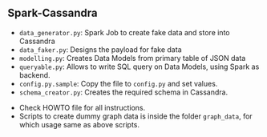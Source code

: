 ## Spark-Cassandra

* `data_generator.py`: Spark Job to create fake data and store into Cassandra
* `data_faker.py`: Designs the payload for fake data
* `modelling.py`: Creates Data Models from primary table of JSON data
* `queryable.py`: Allows to write SQL query on Data Models, using Spark as backend.
* `config.py.sample`: Copy the file to `config.py` and set values.
* `schema_creator.py`: Creates the required schema in Cassandra.

- Check HOWTO file for all instructions.
- Scripts to create dummy graph data is inside the folder `graph_data`, for which usage same as above scripts.